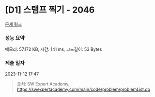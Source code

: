 # [D1] 스탬프 찍기 - 2046 

[문제 링크](https://swexpertacademy.com/main/code/problem/problemDetail.do?contestProbId=AV5QKdT6AyYDFAUq) 

### 성능 요약

메모리: 57,172 KB, 시간: 141 ms, 코드길이: 53 Bytes

### 제출 일자

2023-11-12 17:47



> 출처: SW Expert Academy, https://swexpertacademy.com/main/code/problem/problemList.do